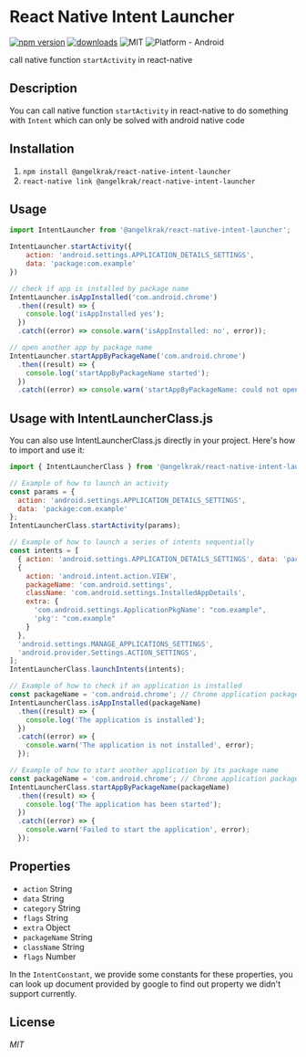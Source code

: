 # React Native Intent Launcher
[![npm version](https://badge.fury.io/js/@angelkrak%2Freact-native-intent-launcher.svg)](https://badge.fury.io/js/@angelkrak%2Freact-native-intent-launcher) [![downloads](https://img.shields.io/npm/dt/@angelkrak/react-native-intent-launcher.svg)](https://npmcharts.com/compare/@angelkrak/react-native-intent-launcher?minimal=true) ![MIT](https://img.shields.io/dub/l/vibe-d.svg) ![Platform - Android](https://img.shields.io/badge/platforms-android-lightgrey.svg)

call native function `startActivity` in react-native

## Description
You can call native function `startActivity` in react-native to do something with `Intent` which can only be solved with android native code

## Installation

1. `npm install @angelkrak/react-native-intent-launcher` 
2. `react-native link @angelkrak/react-native-intent-launcher`

## Usage
```javascript
import IntentLauncher from '@angelkrak/react-native-intent-launcher';

IntentLauncher.startActivity({
	action: 'android.settings.APPLICATION_DETAILS_SETTINGS',
	data: 'package:com.example'
})

// check if app is installed by package name
IntentLauncher.isAppInstalled('com.android.chrome')
  .then((result) => {
    console.log('isAppInstalled yes');
  })
  .catch((error) => console.warn('isAppInstalled: no', error));

// open another app by package name
IntentLauncher.startAppByPackageName('com.android.chrome')
  .then((result) => {
    console.log('startAppByPackageName started');
  })
  .catch((error) => console.warn('startAppByPackageName: could not open', error));
```

## Usage with IntentLauncherClass.js
You can also use IntentLauncherClass.js directly in your project. Here's how to import and use it:

```javascript
import { IntentLauncherClass } from '@angelkrak/react-native-intent-launcher'; 

// Example of how to launch an activity
const params = {
  action: 'android.settings.APPLICATION_DETAILS_SETTINGS',
  data: 'package:com.example'
};
IntentLauncherClass.startActivity(params);

// Example of how to launch a series of intents sequentially
const intents = [
  { action: 'android.settings.APPLICATION_DETAILS_SETTINGS', data: 'package:com.example' },
  {
    action: 'android.intent.action.VIEW',
    packageName: 'com.android.settings',
    className: 'com.android.settings.InstalledAppDetails',
    extra: {
      'com.android.settings.ApplicationPkgName': "com.example",
      'pkg': "com.example"
    }
  },
  'android.settings.MANAGE_APPLICATIONS_SETTINGS',
  'android.provider.Settings.ACTION_SETTINGS',
];
IntentLauncherClass.launchIntents(intents);

// Example of how to check if an application is installed
const packageName = 'com.android.chrome'; // Chrome application package
IntentLauncherClass.isAppInstalled(packageName)
  .then((result) => {
    console.log('The application is installed');
  })
  .catch((error) => {
    console.warn('The application is not installed', error);
  });

// Example of how to start another application by its package name
const packageName = 'com.android.chrome'; // Chrome application package
IntentLauncherClass.startAppByPackageName(packageName)
  .then((result) => {
    console.log('The application has been started');
  })
  .catch((error) => {
    console.warn('Failed to start the application', error);
  });
```

## Properties
* `action` String
* `data` String
* `category` String
* `flags` String
* `extra` Object
* `packageName` String
* `className` String
* `flags` Number

In the `IntentConstant`, we provide some constants for these properties, you can look up document provided by google to find out property we didn't support currently.

## License
*MIT*